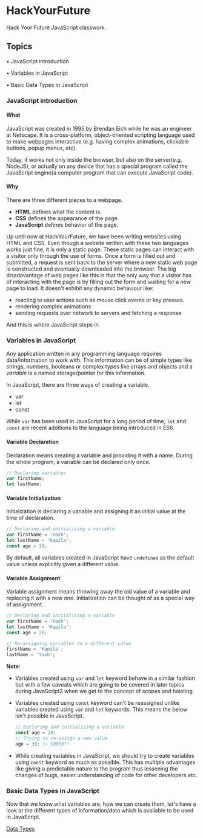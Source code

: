 # HackYourFuture

Hack Your Future JavaScript classwork.

## Topics

• JavaScript introduction

• Variables in JavaScript

• Basic Data Types in JavaScript

### JavaScript introduction

#### What

JavaScript was created in 1995 by Brendan Eich while he was an engineer at Netscape. It is a cross-platform, object-oriented scripting language used to make webpages interactive (e.g. having complex animations, clickable buttons, popup menus, etc).

Today, it works not only inside the browser, but also on the server(e.g. NodeJS), or actually on any device that has a special program called the JavaScript engine(a computer program that can execute JavaScript code).

#### Why

There are three different pieces to a webpage.

- **HTML** defines what the content is.
- **CSS** defines the appearance of the page.
- **JavaScript** defines behavior of the page.

Up until now at HackYourFuture, we have been writing websites using HTML and CSS. Even though a website written with these two languages works just fine, it is only a static page. These static pages can interact with a visitor only through the use of forms. Once a form is filled out and submitted, a request is sent back to the server where a new static web page is constructed and eventually downloaded into the browser. The big disadavantage of web pages like this is that the only way that a visitor has of interacting with the page is by filling out the form and waiting for a new page to load. It doesn't exhibit any dynamic behaviour like:

- reacting to user actions such as mouse click events or key presses.
- rendering complex animations
- sending requests over network to servers and fetching a response

And this is where JavaScript steps in.

### Variables in JavaScript

Any application written in any programming language requires data/information to work with. This information can be of simple types like strings, numbers, booleans or complex types like arrays and objects and a _variable_ is a named storage/pointer for this information.

In JavaScript, there are three ways of creating a variable.

- var
- let
- const

While `var` has been used in JavaScript for a long period of time, `let` and `const` are recent additions to the language being introduced in ES6.

#### Variable Declaration

Declaration means creating a variable and providing it with a name. During the whole program, a variable can be declared only once.

```JavaScript
// Declaring variables
var firstName;
let lastName;
```

#### Variable Initialization

Initialization is declaring a variable and assigning it an initial value at the time of declaration.

```JavaScript
// Declaring and initializing a variable
var firstName = 'Yash';
let lastName = 'Kapila';
const age = 29;
```

By default, all variables created in JavaScript have `undefined` as the default value unless explicitly given a different value.

#### Variable Assignment

Variable assignment means throwing away the old value of a variable and replacing it with a new one. Initialization can be thought of as a special way of assignment.

```JavaScript
// Declaring and initializing a variable
var firstName = 'Yash';
let lastName = 'Kapila';
const age = 29;

// Re-assigning variables to a different value
firstName = 'Kapila';
lastName = 'Yash';
```

**Note:**

- Variables created using `var` and `let` keyword behave in a similar fashion but with a few caveats which are going to be covered in later topics during JavaScript2 when we get to the concept of scopes and hoisting.

- Variables created using `const` keyword can't be reassigned unlike variables created using `var` and `let` keywords. This means the below isn't possible in JavaScript.

  ```JavaScript
  // Declaring and initializing a variable
  const age = 29;
  // Trying to re-assign a new value
  age = 30; // ERROR!!
  ```

- While creating variables in JavaScript, we should try to create variables using `const` keyword as much as possible. This has multiple advantages like giving a predictable nature to the program thus lessening the changes of bugs, easier understanding of code for other developers etc.

### Basic Data Types in JavaScript

Now that we know what variables are, how we can create them, let's have a look at the different types of information/data which is available to be used in JavaScript.

[Data Types](https://github.com/HackYourFuture/fundamentals/blob/master/fundamentals/values.md)
